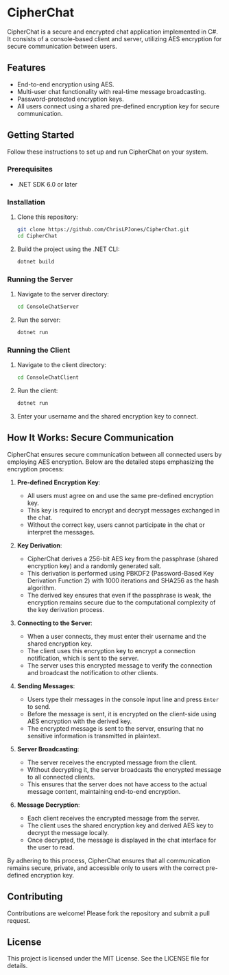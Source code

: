 # CipherChat

CipherChat is a secure and encrypted chat application implemented in C#. 
It consists of a console-based client and server, utilizing AES encryption 
for secure communication between users.

## Features

- End-to-end encryption using AES.
- Multi-user chat functionality with real-time message broadcasting.
- Password-protected encryption keys.
- All users connect using a shared pre-defined encryption key for secure communication.

## Getting Started

Follow these instructions to set up and run CipherChat on your system.

### Prerequisites

- .NET SDK 6.0 or later

### Installation

1. Clone this repository:
   ```bash
   git clone https://github.com/ChrisLPJones/CipherChat.git
   cd CipherChat
   ```

2. Build the project using the .NET CLI:
   ```bash
   dotnet build
   ```

### Running the Server

1. Navigate to the server directory:
   ```bash
   cd ConsoleChatServer
   ```

2. Run the server:
   ```bash
   dotnet run
   ```

### Running the Client

1. Navigate to the client directory:
   ```bash
   cd ConsoleChatClient
   ```

2. Run the client:
   ```bash
   dotnet run
   ```

3. Enter your username and the shared encryption key to connect.

## How It Works: Secure Communication

CipherChat ensures secure communication between all connected users by employing AES encryption. 
Below are the detailed steps emphasizing the encryption process:

1. **Pre-defined Encryption Key**:
   - All users must agree on and use the same pre-defined encryption key.
   - This key is required to encrypt and decrypt messages exchanged in the chat.
   - Without the correct key, users cannot participate in the chat or interpret the messages.

2. **Key Derivation**:
   - CipherChat derives a 256-bit AES key from the passphrase (shared encryption key) and a randomly generated salt.
   - This derivation is performed using PBKDF2 (Password-Based Key Derivation Function 2) with 1000 iterations and SHA256 as the hash algorithm.
   - The derived key ensures that even if the passphrase is weak, the encryption remains secure due to the computational complexity of the key derivation process.

3. **Connecting to the Server**:
   - When a user connects, they must enter their username and the shared encryption key.
   - The client uses this encryption key to encrypt a connection notification, which is sent to the server.
   - The server uses this encrypted message to verify the connection and broadcast the notification to other clients.

4. **Sending Messages**:
   - Users type their messages in the console input line and press `Enter` to send.
   - Before the message is sent, it is encrypted on the client-side using AES encryption with the derived key.
   - The encrypted message is sent to the server, ensuring that no sensitive information is transmitted in plaintext.

5. **Server Broadcasting**:
   - The server receives the encrypted message from the client.
   - Without decrypting it, the server broadcasts the encrypted message to all connected clients.
   - This ensures that the server does not have access to the actual message content, maintaining end-to-end encryption.

6. **Message Decryption**:
   - Each client receives the encrypted message from the server.
   - The client uses the shared encryption key and derived AES key to decrypt the message locally.
   - Once decrypted, the message is displayed in the chat interface for the user to read.

By adhering to this process, CipherChat ensures that all communication remains secure, private, and accessible only to users with the correct pre-defined encryption key.

## Contributing

Contributions are welcome! Please fork the repository and submit a pull request.

## License

This project is licensed under the MIT License. See the LICENSE file for details.
